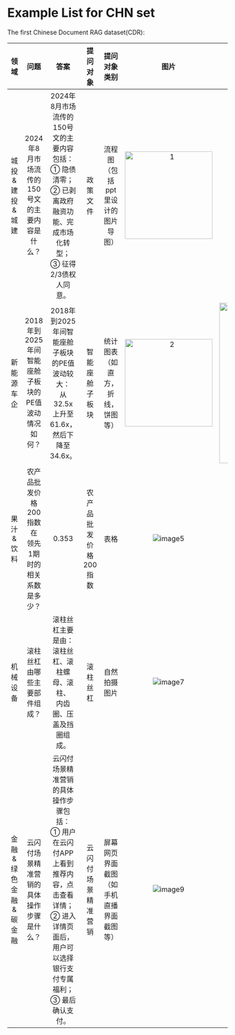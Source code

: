 # Example List for CHN set

The first Chinese Document RAG dataset(CDR):


|   领域   |                         问题                         |                                                                 答案                                                                 |      提问对象      |            提问对象类别            |             图片             |             依据block             |
|:--------:|:----------------------------------------------------:|:------------------------------------------------------------------------------------------------------------------------------------:|:------------------:|:----------------------------------:|:----------------------------:|:--------------------------------:|
| 城投&建投&城建 | 2024年8月市场流传的<br>150号文的主要内容是什么？ | 2024年8月市场流传的150号文的主要内容包括：<br>① 隐债清零；<br>② 已剥离政府融资功能、完成市场化转型；<br>③ 征得2/3债权人同意。 | 政策文件 | 流程图（包括ppt里设计的图片导图） |<img width="200"  alt="1" src="https://github.com/user-attachments/assets/c3b08324-11c7-42d3-adf5-f5910d4ffffa" />|<img width="200"  alt="1_b" src="https://github.com/user-attachments/assets/aca192e8-cc2a-4e2c-8fa8-5bf96ca49b4d" />|
| 新能源车企 | 2018年到2025年间<br>智能座舱子板块的PE值波动情况如何？ | 2018年到2025年间智能座舱子板块的PE值波动较大：<br>从 32.5x 上升至 61.6x，<br>然后下降至 34.6x。 | 智能座舱子板块 | 统计图表（如直方，折线，饼图等） | <img width="200"  alt="2" src="https://github.com/user-attachments/assets/cdb3be9e-be9a-4005-9356-a6b24b1f69c0" /> | <img width="639" height="367" alt="2_b" src="https://github.com/user-attachments/assets/195510ba-122d-4b8c-a957-b44062c8010d" />|
| 果汁&饮料 | 农产品批发价格200指数在<br>领先1期时的相关系数是多少？ | 0.353 | 农产品批发价格200指数 | 表格 | ![image5](image2025-8-28_15-21-14.png) | ![image6](image2025-8-28_15-21-30.png) |
| 机械设备 | 滚柱丝杠由哪些主要部件组成？ | 滚柱丝杠主要是由：<br>滚柱丝杠、滚柱螺母、滚柱、<br>内齿圈、压盖及挡圈组成。 | 滚柱丝杠 | 自然拍摄图片 | ![image7](image2025-8-28_15-51-4.png) | ![image8](image2025-8-28_15-50-35.png) |
| 金融&绿色金融&碳金融 | 云闪付场景精准营销的<br>具体操作步骤是什么？ | 云闪付场景精准营销的具体操作步骤包括：<br>① 用户在云闪付APP上看到推荐内容，点击查看详情；<br>② 进入详情页面后，用户可以选择银行支付专属福利；<br>③ 最后确认支付。 | 云闪付场景精准营销 | 屏幕网页界面截图（如手机直播界面截图等） | ![image9](image2025-8-28_15-55-6.png) | ![image10](image2025-8-28_15-55-24.png) |
